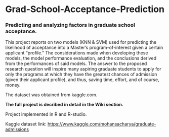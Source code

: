 # Grad-School-Acceptance-Prediction
### Predicting and analyzing factors in graduate school acceptance.

This project reports on two models (KNN & SVM) used for predicting the likelihood of acceptance into a Master’s program-of-interest given a certain applicant “profile.” The considerations made when developing these models, the model performance evaluation, and the conclusions derived from the performances of said models. The answer to the proposed research question will inspire many aspiring graduate students to apply for only the programs at which they have the greatest chances of admission (given their applicant profile), and thus, saving time, effort, and of course, money.

The dataset was obtained from kaggle.com.

**The full project is decribed in detail in the Wiki section.**

Project implemented in R and R-studio.

Kaggle dataset link: https://www.kaggle.com/mohansacharya/graduate-admissions
